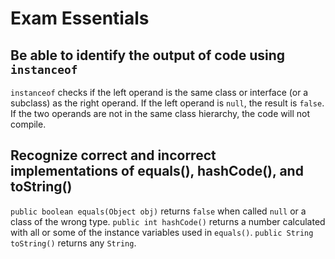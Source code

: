 # Exam Essentials
## Be able to identify the output of code using `instanceof`
`instanceof` checks if the left operand is the same class
or interface (or a subclass) as the right operand. If the
left operand is `null`, the result is `false`. If the two
operands are not in the same class hierarchy, the code will
not compile.

## Recognize correct and incorrect implementations of equals(), hashCode(), and toString()
`public boolean equals(Object obj)` returns `false` when called
`null` or a class of the wrong type. `public int hashCode()`
returns a number calculated with all or some of the instance
variables used in `equals()`. `public String toString()`
returns any `String`.
